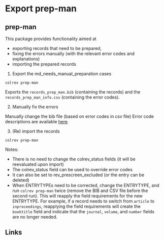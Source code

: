 # Export prep-man

## prep-man

This package provides functionality aimed at
- exporting records that need to be prepared,
- fixing the errors manually (with the relevant error codes and explanations)
- importing the prepared records

1. Export the md_needs_manual_preparation cases

```
colrev prep-man
```

Exports the `records_prep_man.bib` (containing the records) and the `records_prep_man_info.csv` (containing the error codes).

2. Manually fix the errors

Manually change the bib file (based on error codes in csv file)
Error code descriptions are available [here](https://github.com/CoLRev-Environment/colrev/tree/main/colrev/qm).

3. (Re) import the records

```
colrev prep-man
```

Notes:

- There is no need to change the colrev_status fields (it will be reevaluated upon import)
- The colrev_status field can be used to override error codes
- It can also be set to rev_prescreen_excluded (or the entry can be deleted)
- When ENTRYTYPEs need to be corrected, change the ENTRYTYPE, and run `colrev prep-man` twice (remove the BIB and CSV file before the second run). This will reapply the field requirements for the new ENTRYTYPE. For example, if a record needs to switch from `article` to `inproceedings`, reapplying the field requirements will create the `booktitle` field and indicate that the `journal`, `volume`, and `number` fields are no longer needed.

## Links
